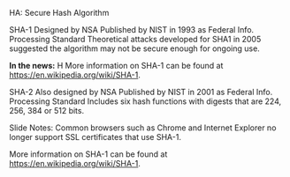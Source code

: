 HA: Secure Hash Algorithm 

SHA-1 
Designed by NSA
Published by NIST in 1993 as Federal Info. Processing Standard
Theoretical attacks developed for SHA1 in 2005 suggested the algorithm may not be secure enough for ongoing use. 

**In the news:**  H
More information on SHA-1 can be found at https://en.wikipedia.org/wiki/SHA-1.  



SHA-2 
Also designed by NSA
Published by NIST in 2001 as Federal Info. Processing Standard
Includes six hash functions with digests that are 224, 256, 384 or 512 bits.


Slide Notes: Common browsers such as Chrome and Internet Explorer no longer support SSL certificates that use SHA-1. 

More information on SHA-1 can be found at https://en.wikipedia.org/wiki/SHA-1.  

